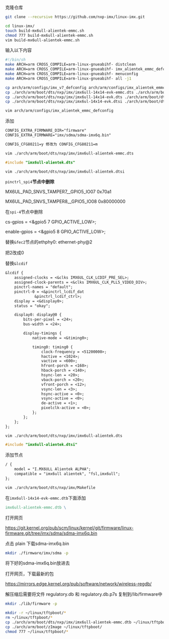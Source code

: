 克隆仓库

```bash
git clone --recursive https://github.com/nxp-imx/linux-imx.git
```

```bash
cd linux-imx/
touch build-mx6ull-alientek-emmc.sh
chmod 777 build-mx6ull-alientek-emmc.sh
vim build-mx6ull-alientek-emmc.sh
```

 输入以下内容

```sh
#!/bin/sh 
make ARCH=arm CROSS_COMPILE=arm-linux-gnueabihf- distclean
make ARCH=arm CROSS_COMPILE=arm-linux-gnueabihf- imx_alientek_emmc_defconfig
make ARCH=arm CROSS_COMPILE=arm-linux-gnueabihf- menuconfig
make ARCH=arm CROSS_COMPILE=arm-linux-gnueabihf- all -j1
```

```bash
cp arch/arm/configs/imx_v7_defconfig arch/arm/configs/imx_alientek_emmc_defconfig
cp ./arch/arm/boot/dts/nxp/imx/imx6ull-14x14-evk-emmc.dts ./arch/arm/boot/dts/nxp/imx/imx6ull-alientek-emmc.dts
cp ./arch/arm/boot/dts/nxp/imx/imx6ull-14x14-evk.dts ./arch/arm/boot/dts/nxp/imx/imx6ull-alientek.dts
cp ./arch/arm/boot/dts/nxp/imx/imx6ul-14x14-evk.dtsi ./arch/arm/boot/dts/nxp/imx/imx6ull-alientek.dtsi
```



```bash
vim arch/arm/configs/imx_alientek_emmc_defconfig
```

添加

```tex
CONFIG_EXTRA_FIRMWARE_DIR="firmware"
CONFIG_EXTRA_FIRMWARE="imx/sdma/sdma-imx6q.bin"
```

```tex
CONFIG_CFG80211=y 修改为 CONFIG_CFG80211=m
```



```bash
vim ./arch/arm/boot/dts/nxp/imx/imx6ull-alientek-emmc.dts
```

```c
#include "imx6ull-alientek.dts" 
```



```bash
vim ./arch/arm/boot/dts/nxp/imx/imx6ull-alientek.dtsi
```

`pinctrl_spi4`**节点中删除**

MX6UL_PAD_SNVS_TAMPER7__GPIO5_IO07  0x70a1 

MX6UL_PAD_SNVS_TAMPER8__GPIO5_IO08  0x80000000 

在`spi-4`节点中删除

cs-gpios = <&gpio5 7 GPIO_ACTIVE_LOW>; 

enable-gpios = <&gpio5 8 GPIO_ACTIVE_LOW>; 



替换`&fec2`节点的ethphy0: ethernet-phy@2

把2改成0



替换`&lcdif`

```tex
&lcdif {
	assigned-clocks = <&clks IMX6UL_CLK_LCDIF_PRE_SEL>;
	assigned-clock-parents = <&clks IMX6UL_CLK_PLL5_VIDEO_DIV>;
	pinctrl-names = "default";
	pinctrl-0 = <&pinctrl_lcdif_dat
		     &pinctrl_lcdif_ctrl>;
	display = <&display0>;
	status = "okay";

	display0: display@0 {
		bits-per-pixel = <24>;
		bus-width = <24>;

		display-timings {
			native-mode = <&timing0>;

			timing0: timing0 {
                clock-frequency = <51200000>;
                hactive = <1024>;
                vactive = <600>;
                hfront-porch = <160>;
                hback-porch = <140>;
                hsync-len = <20>;
                vback-porch = <20>;
                vfront-porch = <12>;
                vsync-len = <3>;
                hsync-active = <0>;
                vsync-active = <0>;
                de-active = <1>;
                pixelclk-active = <0>;
			};
		};
	};
};
```





```bash
vim ./arch/arm/boot/dts/nxp/imx/imx6ull-alientek.dts
```

```c
#include "imx6ull-alientek.dtsi" 
```

添加节点

```tex
/ {
	model = "I.MX6ULL Alientek ALPHA";
	compatible = "imx6ull alientek", "fsl,imx6ull";
};
```









```bash
vim ./arch/arm/boot/dts/nxp/imx/Makefile
```

在`imx6ull-14x14-evk-emmc.dtb`下面添加

```makefile
imx6ull-alientek-emmc.dtb \
```



打开网页

https://git.kernel.org/pub/scm/linux/kernel/git/firmware/linux-firmware.git/tree/imx/sdma/sdma-imx6q.bin

点击 plain 下载sdma-imx6q.bin

```bash
mkdir ./firmware/imx/sdma -p
```

将下好的sdma-imx6q.bin放进去





打开网页，下载最新的包

https://mirrors.edge.kernel.org/pub/software/network/wireless-regdb/

解压缩后需要将文件 regulatory.db 和 regulatory.db.p7s 复制到/lib/firmware中

```bash
mkdir ./lib/firmware -p
```



```bash
mkdir -r ~/linux/tftpboot/*
rm ~/linux/tftpboot/*
cp ./arch/arm/boot/dts/nxp/imx/imx6ull-alientek-emmc.dtb ~/linux/tftpboot/
cp ./arch/arm/boot/zImage ~/linux/tftpboot/
chmod 777 ~/linux/tftpboot/*
```



